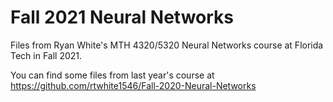 # Fall 2021 Neural Networks
Files from Ryan White's MTH 4320/5320 Neural Networks course at Florida Tech in Fall 2021.

You can find some files from last year's course at https://github.com/rtwhite1546/Fall-2020-Neural-Networks
